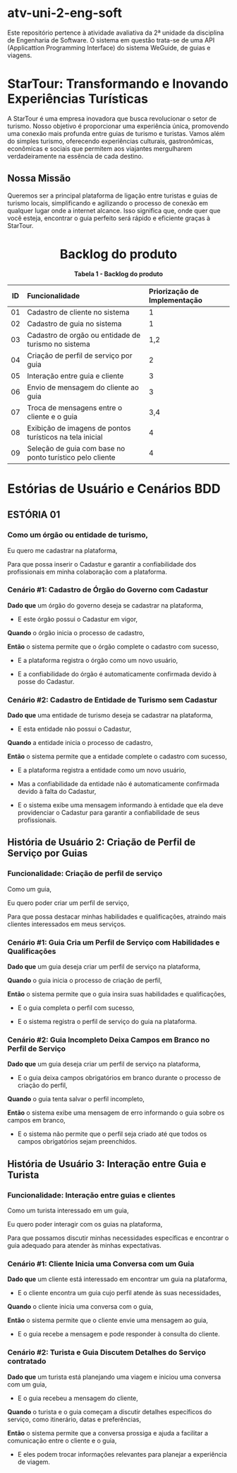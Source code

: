 # atv-uni-2-eng-soft
Este repositório pertence à atividade avaliativa da 2ª unidade da disciplina de Engenharia de Software.
O sistema em questão trata-se de uma API (Applicattion Programming Interface) do sistema WeGuide, de guias e viagens.

# StarTour: Transformando e Inovando Experiências Turísticas

A StarTour é uma empresa inovadora que busca revolucionar o setor de turismo. Nosso objetivo é proporcionar uma experiência única, promovendo uma conexão mais profunda entre guias de turismo e turistas. Vamos além do simples turismo, oferecendo experiências culturais, gastronômicas, econômicas e sociais que permitem aos viajantes mergulharem verdadeiramente na essência de cada destino.

## Nossa Missão

Queremos ser a principal plataforma de ligação entre turistas e guias de turismo locais, simplificando e agilizando o processo de conexão em qualquer lugar onde a internet alcance. Isso significa que, onde quer que você esteja, encontrar o guia perfeito será rápido e eficiente graças à StarTour.

<h1 align="center">Backlog do produto</h1>
<div align="center"><strong>Tabela 1 - Backlog do produto</strong>
  
| ID | Funcionalidade | Priorização de Implementação |
|:--:|:---------------|:-----------------------------|
| 01 | Cadastro de cliente no sistema | 1 |
| 02 | Cadastro de guia no sistema | 1 |
| 03 | Cadastro de orgão ou entidade de turismo no sistema | 1,2 |
| 04 | Criação de perfil de serviço por guia | 2 |
| 05 | Interação entre guia e cliente | 3 |
| 06 | Envio de mensagem do cliente ao guia | 3 |
| 07 | Troca de mensagens entre o cliente e o guia | 3,4 |
| 08 | Exibição de imagens de pontos turísticos na tela inicial | 4 |
| 09 | Seleção de guia com base no ponto turístico pelo cliente | 4 |

</div>

# Estórias de Usuário e Cenários BDD

## ESTÓRIA 01

### Como um órgão ou entidade de turismo,

Eu quero me cadastrar na plataforma,

Para que possa inserir o Cadastur e garantir a confiabilidade dos profissionais em minha colaboração com a plataforma.

### Cenário #1: Cadastro de Órgão do Governo com Cadastur

**Dado que** um órgão do governo deseja se cadastrar na plataforma,

- E este órgão possui o Cadastur em vigor,

**Quando** o órgão inicia o processo de cadastro,

**Então** o sistema permite que o órgão complete o cadastro com sucesso,

- E a plataforma registra o órgão como um novo usuário,

- E a confiabilidade do órgão é automaticamente confirmada devido à posse do Cadastur.

### Cenário #2: Cadastro de Entidade de Turismo sem Cadastur

**Dado que** uma entidade de turismo deseja se cadastrar na plataforma,

- E esta entidade não possui o Cadastur,

**Quando** a entidade inicia o processo de cadastro,

**Então** o sistema permite que a entidade complete o cadastro com sucesso,

- E a plataforma registra a entidade como um novo usuário,

- Mas a confiabilidade da entidade não é automaticamente confirmada devido à falta do Cadastur,

- E o sistema exibe uma mensagem informando à entidade que ela deve providenciar o Cadastur para garantir a confiabilidade de seus profissionais.

## História de Usuário 2: Criação de Perfil de Serviço por Guias

### Funcionalidade: Criação de perfil de serviço

Como um guia,

Eu quero poder criar um perfil de serviço,

Para que possa destacar minhas habilidades e qualificações, atraindo mais clientes interessados em meus serviços.

### Cenário #1: Guia Cria um Perfil de Serviço com Habilidades e Qualificações

**Dado que** um guia deseja criar um perfil de serviço na plataforma,

**Quando** o guia inicia o processo de criação de perfil,

**Então** o sistema permite que o guia insira suas habilidades e qualificações,

- E o guia completa o perfil com sucesso,

- E o sistema registra o perfil de serviço do guia na plataforma.

### Cenário #2: Guia Incompleto Deixa Campos em Branco no Perfil de Serviço

**Dado que** um guia deseja criar um perfil de serviço na plataforma,

- E o guia deixa campos obrigatórios em branco durante o processo de criação do perfil,

**Quando** o guia tenta salvar o perfil incompleto,

**Então** o sistema exibe uma mensagem de erro informando o guia sobre os campos em branco,

- E o sistema não permite que o perfil seja criado até que todos os campos obrigatórios sejam preenchidos.

## História de Usuário 3: Interação entre Guia e Turista

### Funcionalidade: Interação entre guias e clientes

Como um turista interessado em um guia,

Eu quero poder interagir com os guias na plataforma,

Para que possamos discutir minhas necessidades específicas e encontrar o guia adequado para atender às minhas expectativas.

### Cenário #1: Cliente Inicia uma Conversa com um Guia

**Dado que** um cliente está interessado em encontrar um guia na plataforma,

- E o cliente encontra um guia cujo perfil atende às suas necessidades,

**Quando** o cliente inicia uma conversa com o guia,

**Então** o sistema permite que o cliente envie uma mensagem ao guia,

- E o guia recebe a mensagem e pode responder à consulta do cliente.

### Cenário #2: Turista e Guia Discutem Detalhes do Serviço contratado

**Dado que** um turista está planejando uma viagem e iniciou uma conversa com um guia,

- E o guia recebeu a mensagem do cliente,

**Quando** o turista e o guia começam a discutir detalhes específicos do serviço, como itinerário, datas e preferências,

**Então** o sistema permite que a conversa prossiga e ajuda a facilitar a comunicação entre o cliente e o guia,

- E eles podem trocar informações relevantes para planejar a experiência de viagem.
